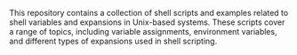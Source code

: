 This repository contains a collection of shell scripts and examples related to shell variables and expansions in Unix-based systems. These scripts cover a range of topics, including variable assignments, environment variables, and different types of expansions used in shell scripting.
